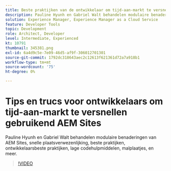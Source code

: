 ```yaml
---
title: Beste praktijken van de ontwikkelaar om tijd-aan-markt te versnellen
description: Pauline Hyunh en Gabriel Walt behandelen modulaire benaderingen van AEM Sites, snel creeren van sites, beste praktijken... ontwikkelaarsbeste praktijken, lage codehulpmiddelen, malplaatjes, en meer. (Moet tussen 60 en 160 tekens lang zijn, maar is 177 tekens)
solution: Experience Manager, Experience Manager as a Cloud Service
feature: Developer Tools
topic: Development
role: Architect, Developer
level: Intermediate, Experienced
kt: 10791
thumbnail: 345381.png
exl-id: 6a4d9c5e-7e09-46d5-af9f-306012701301
source-git-commit: 1792dc318643aec2c12613f621361d72a7a918b1
workflow-type: tm+mt
source-wordcount: '75'
ht-degree: 0%

---
```


# Tips en trucs voor ontwikkelaars om tijd-aan-markt te versnellen gebruikend AEM Sites

Pauline Hyunh en Gabriel Walt behandelen modulaire benaderingen van AEM Sites, snelle plaatsverwezenlijking, beste praktijken, ontwikkelaarsbeste praktijken, lage codehulpmiddelen, malplaatjes, en meer.

>[!VIDEO](https://video.tv.adobe.com/v/345381/?quality=12&learn=on)
